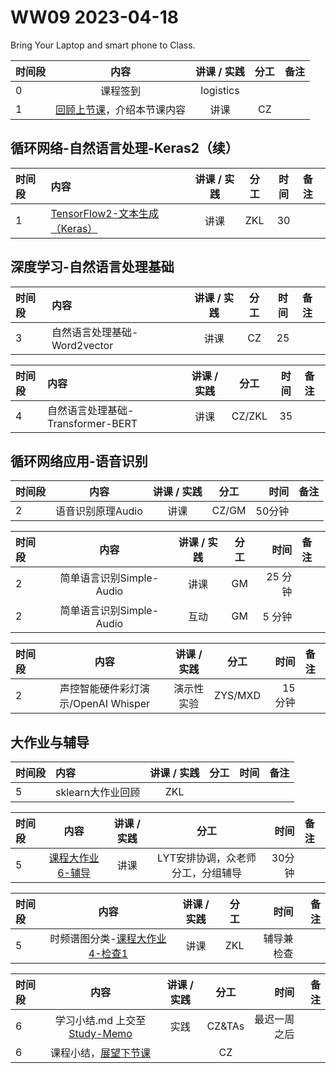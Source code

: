 # WW09 2023-04-18

Bring Your Laptop and smart phone  to Class. 

| 时间段 |  内容    | 讲课 / 实践     |  分工  |  备注       |
| :---   |   :----:    |   :----:    |    :----:    | ---: |
|   0    |  课程签到     |  logistics   |          |        |
|   1    |  [回顾上节课](../WW8/WW8-Plan.md)，介绍本节课内容     |  讲课    |     CZ     |       |

## 循环网络-自然语言处理-Keras2（续）

|时间段 |    内容    |   讲课 / 实践     |    分工  | 时间 |  备注       |
| :----  |   :---------------  |  :----------:   |    :----: |    :----:   | :--- |
|   1   | [TensorFlow2-文本生成（Keras）](https://tensorflow.google.cn/tutorials/text/text_generation)   | 讲课 |  ZKL | 30 |    |


## 深度学习-自然语言处理基础

|时间段 |    内容    |   讲课 / 实践     |    分工  | 时间 |  备注       |
| :----  |   :---------------  |  :----------:   |    :----: |    :----:   | :--- |
|   3    |  自然语言处理基础-Word2vector   | 讲课 |  CZ   | 25 |      |

|时间段 |    内容    |   讲课 / 实践     |    分工  | 时间 |  备注       |
| :----  |   :---------------  |  :----------:   |    :----: |    :----:   | :--- |
|   4    |  自然语言处理基础-Transformer-BERT   | 讲课 |  CZ/ZKL   | 35 |      |


## 循环网络应用-语音识别

| 时间段 |          内容        | 讲课 / 实践 | 分工 | 时间 | 备注  |
| :----- | :-------------------: | :------: | :---: | ---: |:--- |
|   2    | 语音识别原理Audio   |       讲课       |    CZ/GM       |   50分钟     |   |

| 时间段 |          内容        | 讲课 / 实践 | 分工 | 时间 | 备注 |
| :----- | :-------------------: | :------: | :---: | ---: | :--- |
|   2    | 简单语言识别Simple-Audio   |       讲课       |    GM       |  25 分钟     |  |
|   2    | 简单语言识别Simple-Audio   |       互动       |    GM       |  5 分钟     |  |

| 时间段 |          内容        | 讲课 / 实践 | 分工 | 时间 | 备注 |
| :----- | :-------------------: | :------: | :---: | ---: | :--- |
|   2    | 声控智能硬件彩灯演示/OpenAI Whisper   |   演示性实验   |   ZYS/MXD    |  15 分钟     |  |



## 大作业与辅导

|时间段 |    内容    |   讲课 / 实践     |    分工  | 时间 |  备注       |
| :----  |   :---------------  |  :----------:   |    :----: |    :----:   | :--- |
|   5    |  sklearn大作业回顾  |   ZKL  |    |     |          |         |      |


|时间段 |    内容    |   讲课 / 实践     |    分工  | 时间 |  备注       |
| :----- | :-------------------: | :------: | :---: | ---: | :--- |
|   5    |   [课程大作业6-辅导](../../../Course-Projects/6_Project/BDMI-大作业6-说明.md) |  讲课 |   LYT安排协调，众老师分工，分组辅导       |   30分钟   |

|时间段 |    内容    |   讲课 / 实践     |    分工  | 时间 |  备注       |
| :----- | :-------------------: | :------: | :---: | ---: |---: |
|   5    | 时频谱图分类-[课程大作业4-检查1](../../../Course-Projects/4_Project_spectrogram/BDMI-大作业4-说明.md)  | 讲课     |    ZKL |   辅导兼检查  |    |

|时间段 |    内容    |   讲课 / 实践     |    分工  | 时间 |  备注       |
| :---   |   :----:    |   :----:    |    :----:    | ---: |---: |
|   6    | 学习小结.md 上交至[Study-Memo](../../Study-Memo)   |  实践    |     CZ&TAs     |   最迟一周之后     | |
|   6    | 课程小结，[展望下节课](../../Part2/WW10/WW10-Plan.md)    |     |  CZ   |       |  |
